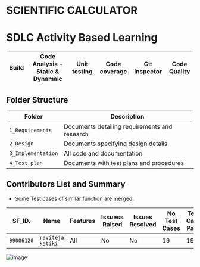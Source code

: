 # SCIENTIFIC CALCULATOR 
# SDLC Activity Based Learning

| Build | Code Analysis - Static & Dynamaic                                                    | Unit testing |Code coverage |Git inspector | Code Quality|
|-------------|--------------------------------------------------------------|------------|-------------|----------------|----------------------------------------|



## Folder Structure

Folder             | Description
-------------------| -----------------------------------------
`1_Requirements`   | Documents detailing requirements and research
`2_Design`         | Documents specifying design details
`3_Implementation` | All code and documentation
`4_Test_plan`      | Documents with test plans and procedures

## Contributors List and Summary

 - Some Test cases of similar function are merged.

SF_ID. |  Name   |    Features    | Issuess Raised |Issues Resolved|No Test Cases|Test Case Pass
-------|---------|----------------|----------------|---------------|-------------|--------------
`99006120` | ` raviteja katiki `  | All |  No     |  No   | 19  |19     |
![image](https://user-images.githubusercontent.com/90692443/135796535-a4da3189-7148-46ea-8b8a-297e2c481823.png)
 
